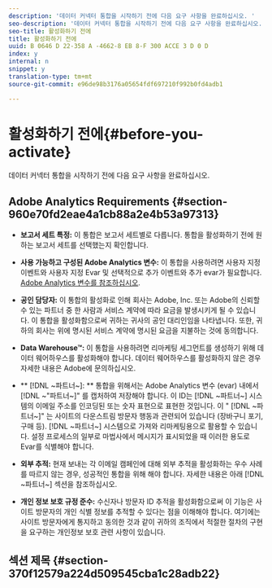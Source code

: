 ```yaml
---
description: '데이터 커넥터 통합을 시작하기 전에 다음 요구 사항을 완료하십시오. '
seo-description: '데이터 커넥터 통합을 시작하기 전에 다음 요구 사항을 완료하십시오. '
seo-title: 활성화하기 전에
title: 활성화하기 전에
uuid: B 0646 D 22-358 A -4662-8 EB 8-F 300 ACCE 3 D 0 D
index: y
internal: n
snippet: y
translation-type: tm+mt
source-git-commit: e96de98b3176a05654fdf697210f992b0fd4adb1

---
```



# 활성화하기 전에{#before-you-activate}

데이터 커넥터 통합을 시작하기 전에 다음 요구 사항을 완료하십시오.

## Adobe Analytics Requirements {#section-960e70fd2eae4a1cb88a2e4b53a97313}

* **보고서 세트 특정:** 이 통합은 보고서 세트별로 다릅니다. 통합을 활성화하기 전에 원하는 보고서 세트를 선택했는지 확인합니다.
* **사용 가능하고 구성된 Adobe Analytics 변수:** 이 통합을 사용하려면 사용자 지정 이벤트와 사용자 지정 Evar 및 선택적으로 추가 이벤트와 추가 evar가 필요합니다. [Adobe Analytics 변수를 참조하십시오](../../aprimo-overview/aprimo-requirements/aprimo-variables.md#concept-8ebd2bde4a1c4b0aad2987e050ffbbfc).

* **공인 담당자:** 이 통합의 활성화로 인해 회사는 Adobe, Inc. 또는 Adobe의 신뢰할 수 있는 파트너 중 한 사람과 서비스 계약에 따라 요금을 발생시키게 될 수 있습니다. 이 통합을 활성화함으로써 귀하는 귀사의 공인 대리인임을 나타냅니다. 또한, 귀하의 회사는 위에 명시된 서비스 계약에 명시된 요금을 지불하는 것에 동의합니다.
* **Data Warehouse™:** 이 통합을 사용하려면 리마케팅 세그먼트를 생성하기 위해 데이터 웨어하우스를 활성화해야 합니다. 데이터 웨어하우스를 활성화하지 않은 경우 자세한 내용은 Adobe에 문의하십시오.
* ** [!DNL ~파트너~]: ** 통합을 위해서는 Adobe Analytics 변수 (evar) 내에서 [!DNL ~"파트너~]" 를 캡처하여 저장해야 합니다. 이 ID는 [!DNL ~파트너~] 시스템의 이메일 주소를 인코딩된 또는 숫자 표현으로 표현한 것입니다. 이 " [!DNL ~파트너~]" 는 사이트의 다운스트림 방문자 행동과 관련되어 있습니다 (장바구니 포기, 구매 등). [!DNL ~파트너~] 시스템으로 가져와 리마케팅용으로 활용할 수 있습니다. 설정 프로세스의 일부로 마법사에서 메시지가 표시되었을 때 이러한 용도로 Evar를 식별해야 합니다.
* **외부 추적:** 현재 보내는 각 이메일 캠페인에 대해 외부 추적을 활성화하는 우수 사례를 따르지 않는 경우, 성공적인 통합을 위해 해야 합니다. 자세한 내용은 아래 [!DNL ~파트너~] 섹션을 참조하십시오.
* **개인 정보 보호 규정 준수:** 수신자나 방문자 ID 추적을 활성화함으로써 이 기능은 사이트 방문자의 개인 식별 정보를 추적할 수 있다는 점을 이해해야 합니다. 여기에는 사이트 방문자에게 통지하고 동의한 것과 같이 귀하의 조직에서 적절한 절차의 구현을 요구하는 개인정보 보호 관련 사항이 있습니다.

## 섹션 제목 {#section-370f12579a224d509545cba1c28adb22}

